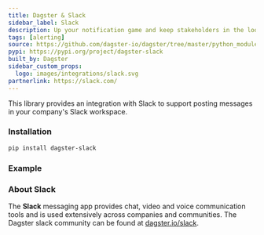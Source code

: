 ```yaml
---
title: Dagster & Slack
sidebar_label: Slack
description: Up your notification game and keep stakeholders in the loop.
tags: [alerting]
source: https://github.com/dagster-io/dagster/tree/master/python_modules/libraries/dagster-slack
pypi: https://pypi.org/project/dagster-slack
built_by: Dagster
sidebar_custom_props:
  logo: images/integrations/slack.svg
partnerlink: https://slack.com/
---
```


This library provides an integration with Slack to support posting messages in your company's Slack workspace.

### Installation

```bash
pip install dagster-slack
```

### Example

<CodeExample path="docs_snippets/docs_snippets/integrations/slack.py" language="python" />

### About Slack

The **Slack** messaging app provides chat, video and voice communication tools and is used extensively across companies and communities. The Dagster slack community can be found at [dagster.io/slack](https://dagster.io/slack).
